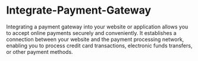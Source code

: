 # Integrate-Payment-Gateway
Integrating a payment gateway into your website or application allows you to accept online payments securely and conveniently. It establishes a connection between your website and the payment processing network, enabling you to process credit card transactions, electronic funds transfers, or other payment methods.
